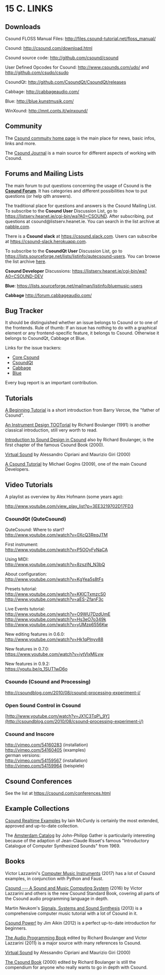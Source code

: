 15 C. LINKS
===========

Downloads
---------

Csound FLOSS Manual Files:
<http://files.csound-tutorial.net/floss_manual/>

Csound: <http://csound.com/download.html>

Csound source code: <http://github.com/csound/csound>

User Defined Opcodes for Csound: <http://www.csounds.com/udo/>  and
<http://github.com/csudo/csudo>

CsoundQt: <http://github.com/CsoundQt/CsoundQt/releases>

Cabbage: <http://cabbageaudio.com/>

Blue: <http://blue.kunstmusik.com/>

WinXound: <http://mnt.conts.it/winxound/>


Community
---------

The [Csound commuity home page](http://csound.com) is the main place for news,  basic infos, links and more.

The [Csound Journal](http://csoundjournal.com/index.html)
is a main source for different aspects of working with Csound.


Forums and Mailing Lists
------------------------

The main forum to put questions concerning the usage of Csound is the 
[**Csound Forum**](https://forum.csound.com). It has categories and different possibilities how to 
put questions (or help qith answers).

The traditional place for questions and answers is the Csound Mailing List. To
subscribe to the **Csound User** Discussion List, go to
<https://listserv.heanet.ie/cgi-bin/wa?A0=CSOUND>. After subscribing,
put questions at csound\@listserv.heanet.ie. You can search in the list
archive at
[nabble.com](http://old.nabble.com/Csound-f480.html).

There is a **Csound slack** at <https://csound.slack.com>. Users can subscribe at <https://csound-slack.herokuapp.com>.

To subscribe to the **CsoundQt User** Discussion List, go to
<https://lists.sourceforge.net/lists/listinfo/qutecsound-users>. You can
browse the list archive
[here](http://sourceforge.net/mailarchive/forum.php?forum_name=qutecsound-users).

**Csound Developer** Discussions:
<https://listserv.heanet.ie/cgi-bin/wa?A0=CSOUND-DEV>

**Blue**: <https://lists.sourceforge.net/mailman/listinfo/bluemusic-users>

**Cabbage** <http://forum.cabbageaudio.com/>


Bug Tracker
-----------

It should be distinguished whether an issue belongs to Csound or to one of the frontends.
Rule of thumb: If an issue has nothing to do with a graphical element or any frontend-specific
feature, it belongs to Csound. Otherwise it belongs to CsoundQt, Cabbage ot Blue.

Links for the issue trackers:  
- [Core Csound](https://github.com/csound/csound/issues)  
- [CsoundQt](https://github.com/CsoundQt/CsoundQt/issues)  
- [Cabbage](https://forum.cabbageaudio.com/)  
- [Blue](http://www.github.com/kunstmusik/blue/issues)  

Every bug report is an important contribution.


Tutorials
---------

[A Beginning Tutorial](http://www.csounds.com/tootsother/vercoetut/Vercoe.html)
is a short introduction from Barry Vercoe, the "father of Csound".

[An Instrument Design TOOTorial](http://www.csounds.com/toots/index.html)
by Richard Boulanger (1991) is another classical introduction, still
very worth to read.

[Introduction to Sound Design in Csound](http://www.csounds.com/chapter1/index.html)
also by Richard Boulanger, is the first chapter of the famous Csound
Book (2000).

[Virtual Sound](http://www.virtual-sound.com/sv/index.php?option=com_content&view=article&id=46&Itemid=56)
by Alessandro Cipriani and Maurizio Giri (2000)

[A Csound Tutorial](http://michael-gogins.com/archives/tutorial.pdf)
by Michael Gogins (2009), one of the main Csound Developers.


Video Tutorials
---------------

A playlist as overview by Alex Hofmann (some years ago):

<http://www.youtube.com/view_play_list?p=3EE3219702D17FD3>

### CsoundQt (QuteCsound)

QuteCsound: Where to start?\
<http://www.youtube.com/watch?v=0XcQ3ReqJTM>

First instrument:\
<http://www.youtube.com/watch?v=P5OOyFyNaCA>

Using MIDI:\
<http://www.youtube.com/watch?v=8zszIN_N3bQ>

About configuration:\
<http://www.youtube.com/watch?v=KgYea5s8tFs>

Presets tutorial:\
<http://www.youtube.com/watch?v=KKlCTxmzcS0>\
<http://www.youtube.com/watch?v=aES-ZfanF3c>

Live Events tutorial:\
<http://www.youtube.com/watch?v=O9WU7DzdUmE>\
<http://www.youtube.com/watch?v=Hs3eO7o349k>\
<http://www.youtube.com/watch?v=yUMzp6556Kw>

New editing features in 0.6.0:\
<http://www.youtube.com/watch?v=Hk1qPlnyv88>

New features in 0.7.0:\
<https://www.youtube.com/watch?v=iytVlxMILyw>

New features in 0.9.2:\
<https://youtu.be/q_1SUT1wD6o>

### Csoundo (Csound and Processing)

<http://csoundblog.com/2010/08/csound-processing-experiment-i/>

### Open Sound Control in Csound

[http://www.youtube.com/watch?v=JX1C3TqP\_9Y](http://csoundblog.com/2010/08/csound-processing-experiment-i/)

### Csound and Inscore

<http://vimeo.com/54160283> (installation)\
<http://vimeo.com/54160405> (examples)\
german versions:\
<http://vimeo.com/54159567> (installation)\
<http://vimeo.com/54159964> (beispiele)


Csound Conferences
------------------

See the list at <https://csound.com/conferences.html>


Example Collections
-------------------

[Csound Realtime Examples](http://iainmccurdy.org/csound.html)
by Iain McCurdy is certainly the most extended, approved and up-to-date collection.

The [Amsterdam Catalog](http://www.codemist.co.uk/AmsterdamCatalog/)
by John-Philipp Gather is particularily interesting because of the
adaption of Jean-Claude Risset's famous "Introductory Catalogue of
Computer Synthesized Sounds" from 1969.


Books
-----

Victor Lazzarini's
[Computer Music Instruments](https://www.springer.com/gp/book/9783319635033)
(2017) has a lot of Csound examples, in conjunction with Python and Faust.

[Csound --- A Sound and Music Computing System](http://www.springer.com/de/book/9783319453682) (2016) by Victor Lazzarini and others is the new Csound Standard Book, covering all parts of the Csound audio programming language in depth.

Martin Neukom's
[Signals, Systems and Sound Synthesis](https://www.peterlang.com/view/9783035106091/9783035106091.00001.xml) (2013)
is a comprehensive computer music tutorial with a lot of Csound in it.

[Csound Power!](https://www.ebooks.com/845813/csound-power/aikin-jim/)
by Jim Aikin (2012) is a perfect up-to-date introduction for beginners.

[The Audio Programming Book](http://mitpress.mit.edu/9780262014465)
edited by Richard Boulanger and Victor Lazzarini (2011) is a major
source with many references to Csound.

[Virtual Sound](https://www.contemponet.com/shop/virtual-sound/)
by Alessandro Cipriani and Maurizio Giri (2000)

[The Csound Book](https://mitpress.mit.edu/books/csound-book)
(2000) edited by Richard Boulanger is still the compendium for anyone
who really wants to go in depth with Csound.






